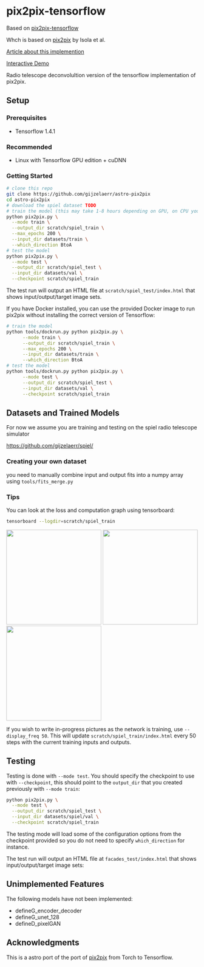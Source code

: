 # pix2pix-tensorflow

Based on [pix2pix-tensorflow](https://github.com/affinelayer/pix2pix-tensorflow)

Whch is based on [pix2pix](https://phillipi.github.io/pix2pix/) by Isola et al.

[Article about this implemention](https://affinelayer.com/pix2pix/)

[Interactive Demo](https://affinelayer.com/pixsrv/)

Radio telescope deconvolultion version of the tensorflow implementation of pix2pix. 

## Setup

### Prerequisites
- Tensorflow 1.4.1

### Recommended
- Linux with Tensorflow GPU edition + cuDNN

### Getting Started

```sh
# clone this repo
git clone https://github.com/gijzelaerr/astro-pix2pix
cd astro-pix2pix
# download the spiel dataset TODO
# train the model (this may take 1-8 hours depending on GPU, on CPU you will be waiting for a bit)
python pix2pix.py \
  --mode train \
  --output_dir scratch/spiel_train \
  --max_epochs 200 \
  --input_dir datasets/train \
  --which_direction BtoA
# test the model
python pix2pix.py \
  --mode test \
  --output_dir scratch/spiel_test \
  --input_dir datasets/val \
  --checkpoint scratch/spiel_train
```

The test run will output an HTML file at `scratch/spiel_test/index.html` that shows input/output/target image sets.

If you have Docker installed, you can use the provided Docker image to run pix2pix without installing the correct version of Tensorflow:

```sh
# train the model
python tools/dockrun.py python pix2pix.py \
      --mode train \
      --output_dir scratch/spiel_train \
      --max_epochs 200 \
      --input_dir datasets/train \
      --which_direction BtoA
# test the model
python tools/dockrun.py python pix2pix.py \
      --mode test \
      --output_dir scratch/spiel_test \
      --input_dir datasets/val \
      --checkpoint scratch/spiel_train
```

## Datasets and Trained Models

For now we assume you are training and testing on the spiel radio telescope simulator

https://github.com/gijzelaerr/spiel/


### Creating your own dataset

you need to manually combine input and output fits into a numpy array using `tools/fits_merge.py`

### Tips

You can look at the loss and computation graph using tensorboard:
```sh
tensorboard --logdir=scratch/spiel_train
```

<img src="docs/tensorboard-scalar.png" width="250px"/> <img src="docs/tensorboard-image.png" width="250px"/> <img src="docs/tensorboard-graph.png" width="250px"/>

If you wish to write in-progress pictures as the network is training, use `--display_freq 50`.  This will update `scratch/spiel_train/index.html` every 50 steps with the current training inputs and outputs.

## Testing

Testing is done with `--mode test`.  You should specify the checkpoint to use with `--checkpoint`, this should point to the `output_dir` that you created previously with `--mode train`:

```sh
python pix2pix.py \
  --mode test \
  --output_dir scratch/spiel_test \
  --input_dir datasets/spiel/val \
  --checkpoint scratch/spiel_train
```

The testing mode will load some of the configuration options from the checkpoint provided so you do not need to specify `which_direction` for instance.

The test run will output an HTML file at `facades_test/index.html` that shows input/output/target image sets:


## Unimplemented Features

The following models have not been implemented:
- defineG_encoder_decoder
- defineG_unet_128
- defineD_pixelGAN


## Acknowledgments
This is a astro port of the port of [pix2pix](https://github.com/phillipi/pix2pix) from Torch to Tensorflow.  